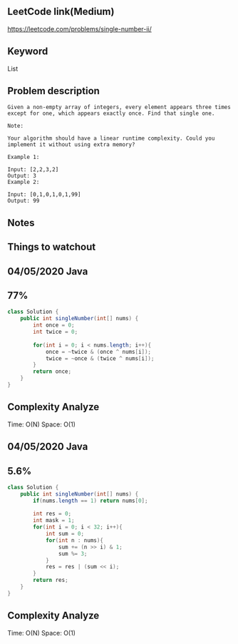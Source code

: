 ## LeetCode link(Medium)
https://leetcode.com/problems/single-number-ii/

## Keyword
List

## Problem description
```
Given a non-empty array of integers, every element appears three times except for one, which appears exactly once. Find that single one.

Note:

Your algorithm should have a linear runtime complexity. Could you implement it without using extra memory?

Example 1:

Input: [2,2,3,2]
Output: 3
Example 2:

Input: [0,1,0,1,0,1,99]
Output: 99
```



## Notes


## Things to watchout

## 04/05/2020 Java
## 77%
```java
class Solution {
    public int singleNumber(int[] nums) {
        int once = 0; 
        int twice = 0;
        
        for(int i = 0; i < nums.length; i++){
            once = ~twice & (once ^ nums[i]);
            twice = ~once & (twice ^ nums[i]);
        }
        return once;
    }
}

```
## Complexity Analyze
Time: O(N)
Space: O(1)

## 04/05/2020 Java
## 5.6%
```Java
class Solution {
    public int singleNumber(int[] nums) {
        if(nums.length == 1) return nums[0];
        
        int res = 0;
        int mask = 1;
        for(int i = 0; i < 32; i++){
            int sum = 0;
            for(int n : nums){
                sum += (n >> i) & 1;
                sum %= 3;
            }
            res = res | (sum << i);
        }
        return res;
    }
}
```
## Complexity Analyze
Time: O(N)
Space: O(1)